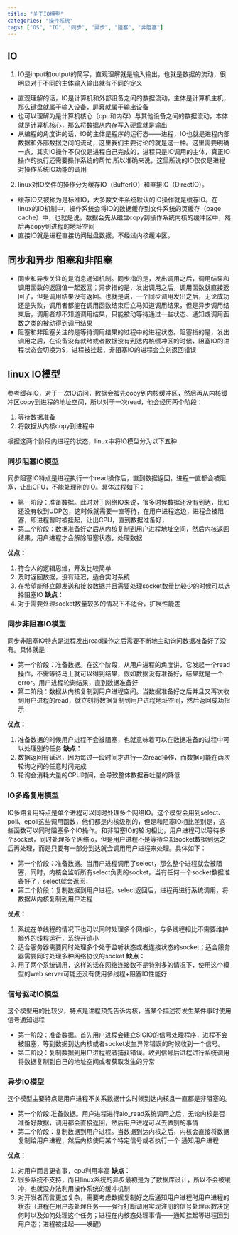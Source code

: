 ```yaml
---
title: "关于IO模型"
categories: "操作系统"
tags: ["OS", "IO", "同步", "异步", "阻塞", "非阻塞"]
---
```


## IO
1. IO是input和output的简写，直观理解就是输入输出，也就是数据的流动，很明显对于不同的主体输入输出就有不同的定义

- 直观理解的话，IO是计算机和外部设备之间的数据流动，主体是计算机主机，那么键盘就属于输入设备，屏幕就属于输出设备
- 也可以理解为是计算机核心（cpu和内存）与其他设备之间的数据流动，本体就是计算机核心，那么将数据从内存写入硬盘就是输出
- 从编程的角度讲的话，IO的主体是程序的运行态——进程，IO也就是进程内部数据和外部数据之间的流动，这里我们主要讨论的就是这一种。这里需要明确一点，其实IO操作不仅仅是进程自己完成的，进程只是IO调用的主体，真正IO操作的执行还需要操作系统的帮忙,所以准确来说，这里所说的IO仅仅是进程对操作系统IO功能的调用

2. linux对IO文件的操作分为缓存IO（BufferIO）和直接IO（DirectIO）。
- 缓存IO又被称为是标准IO，大多数文件系统默认的IO操作就是缓存IO。在linux的IO机制中，操作系统会将IO的数据缓存到文件系统的页缓存（page cache）中，也就是说，数据会先从磁盘copy到操作系统内核的缓冲区中，然后再copy到进程的地址空间
- 直接IO就是进程直接访问磁盘数据，不经过内核缓冲区。


## 同步和异步 阻塞和非阻塞
 - 同步和异步关注的是消息通知机制。同步指的是，发出调用之后，调用结果和调用函数的返回值一起返回；异步指的是，发出调用之后，调用函数就直接返回了，但是调用结果没有返回。也就是说，一个同步调用发出之后，无论成功还是失败，调用者都能在调用函数结束后立马知道调用结果，但是异步调用结束后，调用者却不知道调用结果，只能被动等待通过一些状态、通知或调用函数之类的被动得到调用结果
 - 阻塞和非阻塞关注的是等待调用结果的过程中的进程状态。阻塞指的是，发出调用之后，在设备没有就绪或者数据没有到达内核缓冲区的时候，阻塞IO的进程状态会切换为S，进程被挂起，非阻塞IO的进程会立刻返回错误

## linux IO模型
参考缓存IO，对于一次IO访问，数据会被先copy到内核缓冲区，然后再从内核缓冲区copy到进程的地址空间，所以对于一次read，他会经历两个阶段：
1. 等待数据准备
2. 将数据从内核copy到进程中

根据这两个阶段内进程的状态，linux中将IO模型分为以下五种

### 同步阻塞IO模型
同步阻塞IO特点是进程执行一个read操作后，直到数据返回，进程一直都会被阻塞，让出CPU，不能处理别的IO。具体过程如下：

- 第一阶段：准备数据。此时对于网络IO来说，很多时候数据还没有到达，比如还没有收到UDP包，这时候就需要一直等待，在用户进程这边，进程会被阻塞，即进程暂时被挂起，让出CPU，直到数据准备好，
- 第二个阶段：数据准备好之后从内核复制到用户进程地址空间，然后内核返回结果，用户进程才会解除阻塞状态，处理数据


**优点：**
1. 符合人的逻辑思维，开发比较简单
2. 及时返回数据，没有延迟，适合实时系统
3. 在希望能够立即发送和接收数据并且需要处理socket数量比较少的时候可以选择阻塞IO
**缺点：**
1. 对于需要处理socket数量较多的情况下不适合，扩展性能差

### 同步非阻塞IO模型
同步非阻塞IO特点是进程发出read操作之后需要不断地主动询问数据准备好了没有。具体就是：

- 第一个阶段：准备数据。在这个阶段，从用户进程的角度讲，它发起一个read操作，不需等待马上就可以得到结果，假如数据没有准备好，结果就是一个error。用户进程轮询结果，直到数据准备好
- 第二阶段：数据从内核复制到用户进程空间。当数据准备好之后并且又再次收到用户进程的read，就立刻将数据复制到用户进程地址空间，然后返回成功指示

**优点：**
1. 准备数据的时候用户进程不会被阻塞，也就意味着可以在数据准备的过程中可以处理别的任务
**缺点：**
1. 数据返回有延迟，因为每过一段时间才进行一次read操作，而数据可能在两次轮询之间的任意时间完成
2. 轮询会消耗大量的CPU时间，会导致整体数据吞吐量的降低

### IO多路复用模型
IO多路复用特点是单个进程可以同时处理多个网络IO。这个模型会用到select、poll、epoll这些调用函数，他们都是内核级别的，但是和阻塞IO相比差别是，这些函数可以同时阻塞多个IO操作。和非阻塞IO的轮询相比，用户进程可以等待多个socket，同时处理多个网络io，但是用户进程不是等待全部socket数据到达之后再处理，而是只要有一部分到达就会调用用户进程来处理。具体如下：

- 第一个阶段：准备数据。当用户进程调用了select，那么整个进程就会被阻塞，同时，内核会监听所有select负责的socket，当有任何一个socket数据准备好了，select就会返回，
- 第二个阶段：复制数据到用户进程。select返回后，进程再进行系统调用，将数据从内核复制到用户进程

**优点：**
1. 系统在单线程的情况下也可以同时处理多个网络io，与多线程相比不需要维护额外的线程运行，系统开销小
2. 适合服务器需要同时处理多个处于监听状态或者连接状态的socket；适合服务器需要同时处理多种网络协议的socket
**缺点：**
1. 用了两个系统调用，这样的话在网络连接数不是特别多的情况下，使用这个模型的web server可能还没有使用多线程+阻塞IO性能好

### 信号驱动IO模型
这个模型用的比较少，特点是进程预先告诉内核，当某个描述符发生某件事时使用信号通知进程

- 第一阶段：准备数据。首先用户进程会建立SIGIO的信号处理程序，进程不会被阻塞，等到数据到达内核或者socket发生异常错误的时候收到一个信号。
- 第二阶段：复制数据到用户进程或者捕获错误。收到信号后进程进行系统调用将数据复制到自己的地址空间或者获取发生的异常

### 异步IO模型
这个模型主要特点是用户进程不关系数据什么时候到达内核且一直都是非阻塞的。

- 第一个阶段:准备数据。用户进程进行aio_read系统调用之后，无论内核是否准备好数据，调用都会直接返回，然后用户进程可以去做别的事情
- 第二个阶段：复制数据到用户进程。当数据到达内核之后，内核会直接将数据复制给用户进程，然后内核使用某个特定信号或者执行一个 通知用户进程

**优点：**
1. 对用户而言更省事，cpu利用率高
**缺点：**
1. 很多系统不支持，而且linux系统的异步最初是为了数据库设计，所以不会被缓冲，也就没办法利用操作系统的缓冲机制
2. 对开发者而言更加复杂，需要考虑数据复制好之后通知用户进程时用户进程的状态（进程在用户态处理任务——强行打断调用实现注册的信号处理函数决定何时以及如何处理这个任务；进程在内核态处理事情——通知挂起等进程回到用户态；进程被挂起——唤醒）